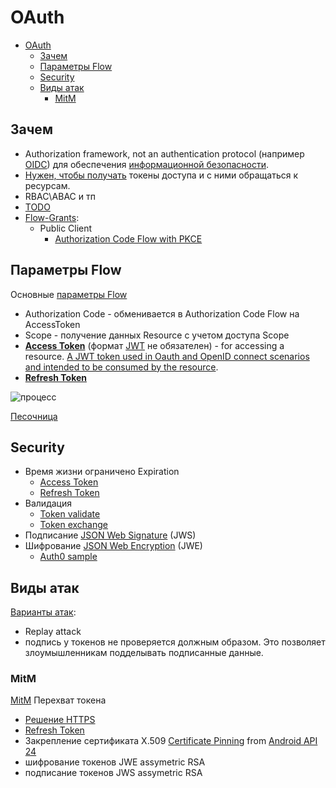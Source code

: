 # OAuth

- [OAuth](#oauth)
  - [Зачем](#зачем)
  - [Параметры Flow](#параметры-flow)
  - [Security](#security)
  - [Виды атак](#виды-атак)
    - [MitM](#mitm)

## Зачем

- Authorization framework, not an authentication protocol (например [OIDC](oidc.md)) для обеспечения [информационной безопасности](../../arch/ability/security.md).
- [Нужен, чтобы получать](https://habr.com/ru/company/dataart/blog/311376/) токены доступа и с ними обращаться к ресурсам.
- RBAC\ABAC и тп
- [TODO](https://connect2id.com/learn/oauth-2)
- [Flow-Grants](oidc.md#flow-grant):
  - Public Client
    - [Authorization Code Flow with PKCE](oauth/oauth.flow.ACwithPKCE.md)

## Параметры Flow

Основные [параметры Flow](https://identityserver4.readthedocs.io/en/latest/quickstarts/1_client_credentials.html)

- Authorization Code - обменивается в Authorization Code Flow на AccessToken
- Scope - получение данных Resource с учетом доступа Scope
- [__Access Token__](oauth/oauth.access.token.md) (формат [JWT](../jwt.md) не обязателен) - for accessing a resource. [A JWT token used in Oauth and OpenID connect scenarios and intended to be consumed by the resource](https://auth0.com/blog/id-token-access-token-what-is-the-difference/).
- [__Refresh Token__](oauth/oauth.refresh.token.md)

![процесс](https://habrastorage.org/r/w1560/getpro/habr/post_images/c13/afc/ee5/c13afcee5226ddb135df9836d3321b17.png)

[Песочница](https://openidconnect.net/)

## Security

- Время жизни ограничено Expiration
  - [Access Token](oauth/oauth.access.token.md)
  - [Refresh Token](oauth/oauth.refresh.token.md)
- Валидация
  - [Token validate](oauth/oauth.validate.token.md)
  - [Token exchange](oauth/oauth.exchange.token.md)
- Подписание [JSON Web Signature](https://auth0.com/docs/secure/tokens/token-best-practices#jwt-validation) (JWS)
- Шифрование [JSON Web Encryption](https://www.rfc-editor.org/rfc/rfc7516) (JWE)
  - [Auth0 sample](https://auth0.com/docs/secure/tokens/access-tokens/json-web-encryption)

## Виды атак

[Варианты атак](https://habr.com/ru/company/alexhost/blog/536364/):

- Replay attack
- подпись у токенов не проверяется должным образом. Это позволяет злоумышленникам подделывать подписанные данные.

### MitM

[MitM](../../arch/ability/mitm.md) Перехват токена

- [Решение HTTPS](https://cyberpolygon.com/ru/materials/security-of-json-web-tokens-jwt/)
- [Refresh Token](oauth/oauth.refresh.token.md)
- Закрепление сертификата X.509 [Certificate Pinning](https://approov.io/product/dynamic-cert-pinning) from [Android API 24](https://approov.io/blog/securing-https-with-certificate-pinning-on-android)
- шифрование токенов JWE assymetric RSA
- подписание токенов JWS assymetric RSA
